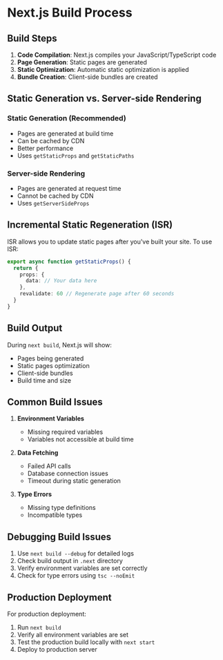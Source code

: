 # Next.js Build Process

## Build Steps

1. **Code Compilation**: Next.js compiles your JavaScript/TypeScript code
2. **Page Generation**: Static pages are generated
3. **Static Optimization**: Automatic static optimization is applied
4. **Bundle Creation**: Client-side bundles are created

## Static Generation vs. Server-side Rendering

### Static Generation (Recommended)
- Pages are generated at build time
- Can be cached by CDN
- Better performance
- Uses `getStaticProps` and `getStaticPaths`

### Server-side Rendering
- Pages are generated at request time
- Cannot be cached by CDN
- Uses `getServerSideProps`

## Incremental Static Regeneration (ISR)

ISR allows you to update static pages after you've built your site. To use ISR:

```typescript
export async function getStaticProps() {
  return {
    props: {
      data: // Your data here
    },
    revalidate: 60 // Regenerate page after 60 seconds
  }
}
```

## Build Output

During `next build`, Next.js will show:
- Pages being generated
- Static pages optimization
- Client-side bundles
- Build time and size

## Common Build Issues

1. **Environment Variables**
   - Missing required variables
   - Variables not accessible at build time

2. **Data Fetching**
   - Failed API calls
   - Database connection issues
   - Timeout during static generation

3. **Type Errors**
   - Missing type definitions
   - Incompatible types

## Debugging Build Issues

1. Use `next build --debug` for detailed logs
2. Check build output in `.next` directory
3. Verify environment variables are set correctly
4. Check for type errors using `tsc --noEmit`

## Production Deployment

For production deployment:

1. Run `next build`
2. Verify all environment variables are set
3. Test the production build locally with `next start`
4. Deploy to production server
